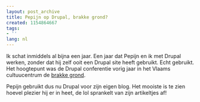 ```yaml
---
layout: post_archive
title: Pepijn op Drupal, brakke grond?
created: 1154864667
tags:
- ''
lang: nl
---
```

Ik schat inmiddels al bijna een jaar. Een jaar dat Pepijn en ik met Drupal werken, zonder dat hij zelf ooit een Drupal site heeft gebruikt. Echt gebruikt. Het hoogtepunt was de Drupal conferentie vorig jaar in het Vlaams cultuucentrum de [brakke grond](http://newmoon.nl/brakkegrond "Vlamms cultucentrum De Brakke Grond").

Pepijn gebruikt dus nu Drupal voor zijn eigen blog. Het mooiste is te zien hoevel plezier hij er in heet, de lol sprankelt van zijn artikeltjes af!
